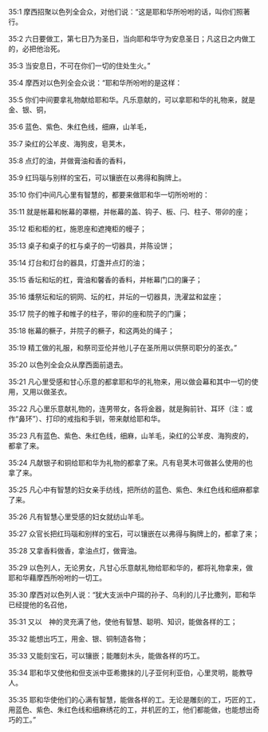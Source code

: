 <a id="1"></a>35:1  摩西招聚以色列全会众，对他们说：“这是耶和华所吩咐的话，叫你们照著行。  

<a id="2"></a>35:2  六日要做工，第七日乃为圣日，当向耶和华守为安息圣日；凡这日之内做工的，必把他治死。  

<a id="3"></a>35:3  当安息日，不可在你们一切的住处生火。”  

<a id="4"></a>35:4  摩西对以色列全会众说：“耶和华所吩咐的是这样：  

<a id="5"></a>35:5  你们中间要拿礼物献给耶和华。凡乐意献的，可以拿耶和华的礼物来，就是金、银、铜，  

<a id="6"></a>35:6  蓝色、紫色、朱红色线，细麻，山羊毛，  

<a id="7"></a>35:7  染红的公羊皮、海狗皮，皂荚木，  

<a id="8"></a>35:8  点灯的油，并做膏油和香的香料，  

<a id="9"></a>35:9  红玛瑙与别样的宝石，可以镶嵌在以弗得和胸牌上。  

<a id="10"></a>35:10  你们中间凡心里有智慧的，都要来做耶和华一切所吩咐的：  

<a id="11"></a>35:11  就是帐幕和帐幕的罩棚，并帐幕的盖、钩子、板、闩、柱子、带卯的座；  

<a id="12"></a>35:12  柜和柜的杠，施恩座和遮掩柜的幔子；  

<a id="13"></a>35:13  桌子和桌子的杠与桌子的一切器具，并陈设饼；  

<a id="14"></a>35:14  灯台和灯台的器具，灯盏并点灯的油；  

<a id="15"></a>35:15  香坛和坛的杠，膏油和馨香的香料，并帐幕门口的廉子；  

<a id="16"></a>35:16  燔祭坛和坛的铜网、坛的杠，并坛的一切器具，洗濯盆和盆座；  

<a id="17"></a>35:17  院子的帷子和帷子的柱子，带卯的座和院子的门廉；  

<a id="18"></a>35:18  帐幕的橛子，并院子的橛子，和这两处的绳子；  

<a id="19"></a>35:19  精工做的礼服，和祭司亚伦并他儿子在圣所用以供祭司职分的圣衣。”  

<a id="20"></a>35:20  以色列全会众从摩西面前退去。  

<a id="21"></a>35:21  凡心里受感和甘心乐意的都拿耶和华的礼物来，用以做会幕和其中一切的使用，又用以做圣衣。  

<a id="22"></a>35:22  凡心里乐意献礼物的，连男带女，各将金器，就是胸前针、耳环（注：或作“鼻环”）、打印的戒指和手钏，带来献给耶和华。  

<a id="23"></a>35:23  凡有蓝色、紫色、朱红色线，细麻，山羊毛，染红的公羊皮、海狗皮的，都拿了来。  

<a id="24"></a>35:24  凡献银子和铜给耶和华为礼物的都拿了来。凡有皂荚木可做甚么使用的也拿了来。  

<a id="25"></a>35:25  凡心中有智慧的妇女亲手纺线，把所纺的蓝色、紫色、朱红色线和细麻都拿了来。  

<a id="26"></a>35:26  凡有智慧心里受感的妇女就纺山羊毛。  

<a id="27"></a>35:27  众官长把红玛瑙和别样的宝石，可以镶嵌在以弗得与胸牌上的，都拿了来；  

<a id="28"></a>35:28  又拿香料做香，拿油点灯，做膏油。  

<a id="29"></a>35:29  以色列人，无论男女，凡甘心乐意献礼物给耶和华的，都将礼物拿来，做耶和华藉摩西所吩咐的一切工。  

<a id="30"></a>35:30  摩西对以色列人说：“犹大支派中户珥的孙子、乌利的儿子比撒列，耶和华已经提他的名召他，  

<a id="31"></a>35:31  又以　神的灵充满了他，使他有智慧、聪明、知识，能做各样的工；  

<a id="32"></a>35:32  能想出巧工，用金、银、铜制造各物；  

<a id="33"></a>35:33  又能刻宝石，可以镶嵌；能雕刻木头，能做各样的巧工。  

<a id="34"></a>35:34  耶和华又使他和但支派中亚希撒抹的儿子亚何利亚伯，心里灵明，能教导人。  

<a id="35"></a>35:35  耶和华使他们的心满有智慧，能做各样的工。无论是雕刻的工，巧匠的工，用蓝色、紫色、朱红色线和细麻绣花的工，并机匠的工，他们都能做，也能想出奇巧的工。”  
